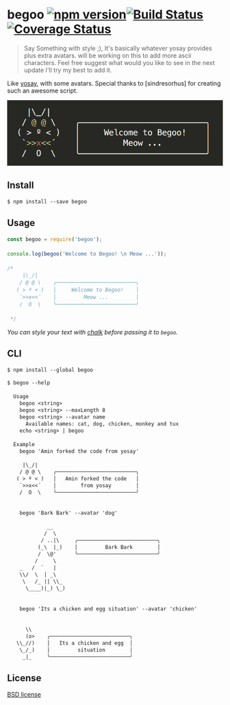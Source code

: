 # begoo [![npm version](https://badge.fury.io/js/begoo.svg)](https://badge.fury.io/js/begoo)[![Build Status](https://travis-ci.org/shariati/begoo.svg?branch=master)](https://travis-ci.org/shariati/begoo)[![Coverage Status](https://coveralls.io/repos/github/shariati/begoo/badge.svg?branch=master)](https://coveralls.io/github/shariati/begoo?branch=master)

> Say Something with style ;), It's basically whatever yosay provides plus extra avatars. 
> will be working on this to add more ascii characters.
> Feel free suggest what would you like to see in the next update I'll try my best to add it.

Like [yosay](https://github.com/yeoman/yosay), with some avatars. Special thanks to [sindresorhus] for creating such an awesome script.

![](screenshot.png)


## Install

```
$ npm install --save begoo
```


## Usage

```js
const begoo = require('begoo');

console.log(begoo('Welcome to Begoo! \n Meow ...'));

/*
     |\_/|     
    / @ @ \    ╭──────────────────────────╮
   ( > º < )   │     Welcome to Begoo!    │
    `>>x<<´    │         Meow ...         │
    /  O  \    ╰──────────────────────────╯

 */
```

*You can style your text with [chalk](https://github.com/sindresorhus/chalk) before passing it to `begoo`.*


## CLI

```
$ npm install --global begoo
```

```
$ begoo --help

  Usage
    begoo <string>
    begoo <string> --maxLength 8
    begoo <string> --avatar name
      Available names: cat, dog, chicken, monkey and tux
    echo <string> | begoo

  Example
    begoo 'Amin forked the code from yosay'

     |\_/|     
    / @ @ \    ╭──────────────────────────╮
   ( > º < )   │   Amin forked the code   │
    `>>x<<´    │        from yosay        │
    /  O  \    ╰──────────────────────────╯


    begoo 'Bark Bark' --avatar 'dog'

             __        
            /  \      
           / ..|\     ╭──────────────────────────╮
          (_\  |_)    │         Bark Bark        │
          /  \@'      ╰──────────────────────────╯
         /     \      
    _   /  `   |       
    \\/  \  | _\   
     \   /_ || \\_  
      \____)|_) \_)  


    begoo 'Its a chicken and egg situation' --avatar 'chicken'


      \\     
      (o>    ╭──────────────────────────╮
   \\_//)    │   Its a chicken and egg  │
    \_/_)    │         situation        │
     _|_     ╰──────────────────────────╯

```


## License

[BSD license](http://opensource.org/licenses/bsd-license.php)